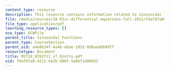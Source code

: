 ```yaml
---
content_type: resource
description: This resource contains information related to sinusoidal functions.
file: /media/courses/18-03sc-differential-equations-fall-2011/fdaf87a842126e2bd9075a6bf1d89d33_MIT18_03SCF11_s7_0intro.pdf
file_type: application/pdf
learning_resource_types: []
ocw_type: OCWFile
parent_title: Sinusoidal Functions
parent_type: CourseSection
parent_uid: a4e8634f-4a46-e6ae-1032-0d6aed6b9dff
resourcetype: Document
title: MIT18_03SCF11_s7_0intro.pdf
uid: fdaf87a8-4212-6e2b-d907-5a6bf1d89d33
---
```

